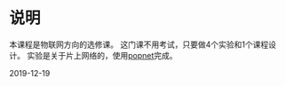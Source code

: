 # 说明

本课程是物联网方向的选修课。
这门课不用考试，只要做4个实验和1个课程设计。
实验是关于片上网络的，使用[popnet](https://github.com/oxalica/popnet.git)完成。

2019-12-19
